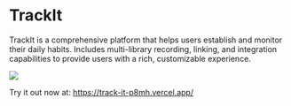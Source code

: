 # TrackIt

TrackIt is a comprehensive platform that helps users establish and monitor their daily habits. Includes multi-library recording, linking, and integration capabilities to provide users with a rich, customizable experience.

<img src="https://github-production-user-asset-6210df.s3.amazonaws.com/142359863/270528070-6893e01f-9188-4016-869f-be3430edb44f.gif"  />

Try it out now at: https://track-it-p8mh.vercel.app/
